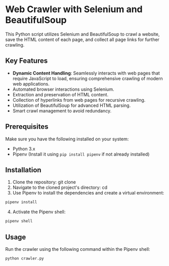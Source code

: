 # Web Crawler with Selenium and BeautifulSoup

This Python script utilizes Selenium and BeautifulSoup to crawl a website, save the HTML content of each page, and collect all page links for further crawling.

## Key Features

- **Dynamic Content Handling**: Seamlessly interacts with web pages that require JavaScript to load, ensuring comprehensive crawling of modern web applications.
- Automated browser interactions using Selenium.
- Extraction and preservation of HTML content.
- Collection of hyperlinks from web pages for recursive crawling.
- Utilization of BeautifulSoup for advanced HTML parsing.
- Smart crawl management to avoid redundancy.

## Prerequisites

Make sure you have the following installed on your system:

- Python 3.x
- Pipenv (Install it using `pip install pipenv` if not already installed)

## Installation

1. Clone the repository:
git clone <repository-url>
2. Navigate to the cloned project's directory:
cd <project-directory>
3. Use Pipenv to install the dependencies and create a virtual environment:
```bash
pipenv install
```
4. Activate the Pipenv shell:
```bash
pipenv shell
```

## Usage

Run the crawler using the following command within the Pipenv shell:

```bash
python crawler.py
```
